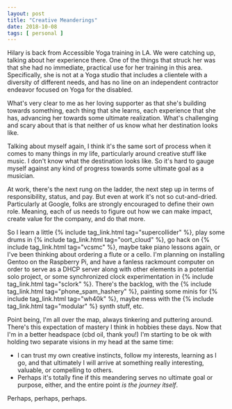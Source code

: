 ```yaml
---
layout: post
title: "Creative Meanderings"
date: 2018-10-08
tags: [ personal ]
---
```


Hilary is back from Accessible Yoga training in LA. We were catching up, talking
about her experience there. One of the things that struck her was that she had
no immediate, practical use for her training in this area. Specifically, she
is not at a Yoga studio that includes a clientele with a diversity of different
needs, and has no line on an independent contractor endeavor focused on Yoga
for the disabled.

What's very clear to me as her loving supporter as that she's building towards
something, each thing that she learns, each experience that she has, advancing
her towards some ultimate realization. What's challenging and scary about that
is that neither of us know what her destination looks like.

Talking about myself again, I think it's the same sort of process when it comes
to many things in my life, particularly around creative stuff like music. I
don't know what the destination looks like. So it's hard to gauge myself against
any kind of progress towards some ultimate goal as a musician.

At work, there's the next rung on the ladder, the next step up in terms of
responsibility, status, and pay. But even at work it's not so cut-and-dried.
Particularly at Google, folks are strongly encouraged to define their own
role. Meaning, each of us needs to figure out how we can make impact, create
value for the company, and do that more.

So I learn a little {% include tag_link.html tag="supercollider" %}, play some
drums in {% include tag_link.html tag="oort_cloud" %}, go hack on
{% include tag_link.html tag="vcsmc" %}, maybe take piano lessons again, or
I've been thinking about ordering a flute or a cello. I'm planning on installing
Gentoo on the Raspberry Pi, and have a fanless rackmount computer on order
to serve as a DHCP server along with other elements in a potential solo
project, or some synchronized clock experimentation in
{% include tag_link.html tag="sclork" %}. There's the backlog, with the
{% include tag_link.html tag="phone_spam_hashery" %}, painting some minis for
{% include tag_link.html tag="wh40k" %}, maybe mess with the
{% include tag_link.html tag="modular" %} synth stuff, etc.

Point being, I'm all over the map, always tinkering and puttering around.
There's this expectation of mastery I think in hobbies these days. Now that I'm
in a better headspace (cbd oil, thank you!) I'm starting to be ok with holding
two separate visions in my head at the same time:

  * I can trust my own creative instincts, follow my interests, learning as I
    go, and that ultimately I will arrive at something really interesting,
    valuable, or compelling to others.
  * Perhaps it's totally fine if this meandering serves no ultimate goal or
    purpose, either, and the entire point *is the journey itself*.

Perhaps, perhaps, perhaps.

